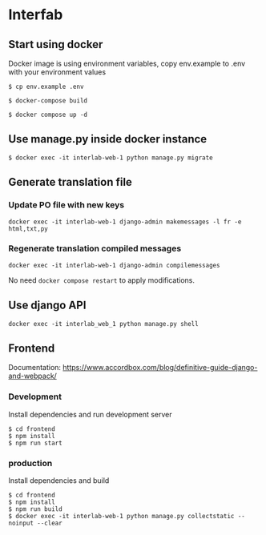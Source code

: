# Interfab

## Start using docker

Docker image is using environment variables, copy env.example to .env with your environment values
```shell
$ cp env.example .env
```

```shell
$ docker-compose build
```

```shell
$ docker compose up -d
```

## Use manage.py inside docker instance

```shell
$ docker exec -it interlab-web-1 python manage.py migrate
```

## Generate translation file

### Update PO file with new keys
```shell
docker exec -it interlab-web-1 django-admin makemessages -l fr -e html,txt,py
```

### Regenerate translation compiled messages
```shell
docker exec -it interlab-web-1 django-admin compilemessages
```
No need `docker compose restart` to apply modifications. 

## Use django API
```shell
docker exec -it interlab_web_1 python manage.py shell
```

## Frontend 
Documentation: https://www.accordbox.com/blog/definitive-guide-django-and-webpack/

### Development
Install dependencies and run development server

```shell
$ cd frontend
$ npm install
$ npm run start
```

### production

Install dependencies and build
```shell
$ cd frontend
$ npm install
$ npm run build
$ docker exec -it interlab-web-1 python manage.py collectstatic --noinput --clear
```